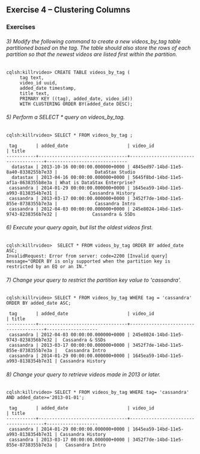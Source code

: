 ## Exercise 4 – Clustering Columns

### Exercises

######  3) Modify the following command to create a new videos_by_tag table partitioned based on the tag. The table should also store the rows of each partition so that the newest videos are listed first within the partition.
    
    cqlsh:killrvideo> CREATE TABLE videos_by_tag (
         tag text,
         video_id uuid,
         added_date timestamp,
         title text,
         PRIMARY KEY ((tag), added_date, video_id))
         WITH CLUSTERING ORDER BY(added_date DESC);
         

######  5) Perform a SELECT * query on videos_by_tag.

    cqlsh:killrvideo> SELECT * FROM videos_by_tag ;
    
     tag       | added_date                      | video_id                             | title
    -----------+---------------------------------+--------------------------------------+------------------------------
      datastax | 2013-10-16 00:00:00.000000+0000 | 4845ed97-14bd-11e5-8a40-8338255b7e33 |              DataStax Studio
      datastax | 2013-04-16 00:00:00.000000+0000 | 5645f8bd-14bd-11e5-af1a-8638355b8e3a | What is DataStax Enterprise?
     cassandra | 2014-01-29 00:00:00.000000+0000 | 1645ea59-14bd-11e5-a993-8138354b7e31 |            Cassandra History
     cassandra | 2013-03-17 00:00:00.000000+0000 | 3452f7de-14bd-11e5-855e-8738355b7e3a |              Cassandra Intro
     cassandra | 2012-04-03 00:00:00.000000+0000 | 245e8024-14bd-11e5-9743-8238356b7e32 |             Cassandra & SSDs
     
     
######  6) Execute your query again, but list the oldest videos first.     
    cqlsh:killrvideo>  SELECT * FROM videos_by_tag ORDER BY added_date ASC;
    InvalidRequest: Error from server: code=2200 [Invalid query] message="ORDER BY is only supported when the partition key is restricted by an EQ or an IN."


######  7) Change your query to restrict the partition key value to 'cassandra'.
    
    cqlsh:killrvideo> SELECT * FROM videos_by_tag WHERE tag = 'cassandra' ORDER BY added_date ASC;
    
     tag       | added_date                      | video_id                             | title
    -----------+---------------------------------+--------------------------------------+-------------------
     cassandra | 2012-04-03 00:00:00.000000+0000 | 245e8024-14bd-11e5-9743-8238356b7e32 |  Cassandra & SSDs
     cassandra | 2013-03-17 00:00:00.000000+0000 | 3452f7de-14bd-11e5-855e-8738355b7e3a |   Cassandra Intro
     cassandra | 2014-01-29 00:00:00.000000+0000 | 1645ea59-14bd-11e5-a993-8138354b7e31 | Cassandra History
     
     
######  8) Change your query to retrieve videos made in 2013 or later.
    cqlsh:killrvideo> SELECT * FROM videos_by_tag WHERE tag= 'cassandra' AND added_date>='2013-01-01';
    
     tag       | added_date                      | video_id                             | title
    -----------+---------------------------------+--------------------------------------+-------------------
     cassandra | 2014-01-29 00:00:00.000000+0000 | 1645ea59-14bd-11e5-a993-8138354b7e31 | Cassandra History
     cassandra | 2013-03-17 00:00:00.000000+0000 | 3452f7de-14bd-11e5-855e-8738355b7e3a |   Cassandra Intro
         